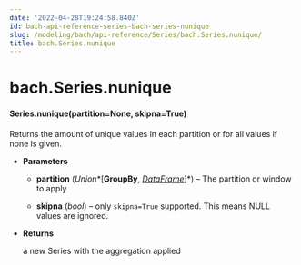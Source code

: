 ```yaml
---
date: '2022-04-28T19:24:58.840Z'
id: bach-api-reference-series-bach-series-nunique
slug: /modeling/bach/api-reference/Series/bach.Series.nunique/
title: bach.Series.nunique
---
```


# bach.Series.nunique


#### Series.nunique(partition=None, skipna=True)
Returns the amount of unique values in each partition or for all values if none is given.


* **Parameters**

    
    * **partition** (*Union**[**GroupBy**, *[*DataFrame*](/docs/modeling/bach/api-reference/DataFrame/bach.DataFrame/#bach.DataFrame)*]*) – The partition or window to apply


    * **skipna** (*bool*) – only `skipna=True` supported. This means NULL values are ignored.



* **Returns**

    a new Series with the aggregation applied


<!-- !! processed by numpydoc !! -->
